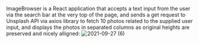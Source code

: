 ImageBrowser is a React application that accepts a text input from the user via the search bar at the very top of the page, and sends a get request to Unsplash API via axios library to fetch 10 photos related to the supplied user input, and displays the photos in separated columns as original heights are preserved and nicely alligned:
![2021-09-27 (6)](https://user-images.githubusercontent.com/85746370/134926444-7e21fcdb-f833-475e-af71-96c006884235.png)
